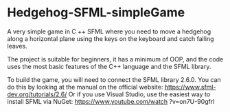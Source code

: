 # Hedgehog-SFML-simpleGame
 A very simple game in C ++ SFML where you need to move a hedgehog along a horizontal plane using the keys on the keyboard and catch falling leaves.

The project is suitable for beginners, it has a minimum of OOP, and the code uses the most basic features of the C++ language and the SFML library.

To build the game, you will need to connect the SFML library 2.6.0. You can do this by looking at the manual on the official website: https://www.sfml-dev.org/tutorials/2.6/
Or if you use Visual Studio, use the easiest way to install SFML via NuGet: https://www.youtube.com/watch ?v=on7U-90gfrI
